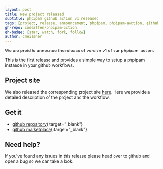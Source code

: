 ```yaml
---
layout: post
title: New project released
subtitle: phpipam github action v1 released
tags: [project, release, announcement, phpipam, phpipam-aaction, github-action, workflow, continuous-integration, testting]
gh-repo: codeaffen/phpipam-action
gh-badge: [star, watch, fork, follow]
author: cmeissner
---
```


We are proid to announce the release of version v1 of our phpipam-action.

This is the first release and provides a simple way to setup a phpipam instance in your github workflows.

## Project site

We also released the corresponding project site [here](https://codeaffen.org/projects/phpipam-action/). Here we provide a detailed description of the project and the workflow.

## Get it

* [github repository](https://github.com/codeaffen/phpipam-action){:target="_blank"}
* [github marketplace](https://github.com/marketplace/actions/phpipam-action){:target="_blank"}

## Need help?

If you’ve found any issues in this release please head over to github and open a bug so we can take a look.
